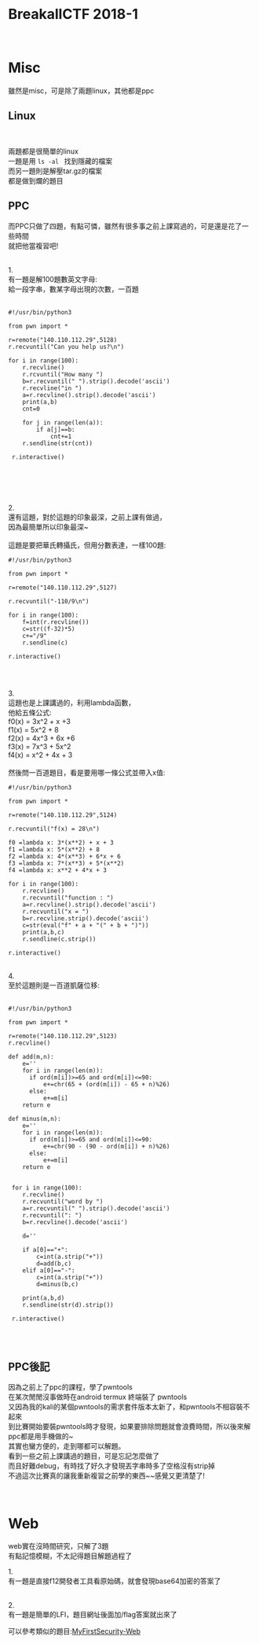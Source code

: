 <br />

# BreakallCTF 2018-1

<br />

# Misc

雖然是misc，可是除了兩題linux，其他都是ppc
<br />


Linux
----------------------------
<br />

兩題都是很簡單的linux<br />
一題是用 ```ls -al ``` 找到隱藏的檔案<br />
而另一題則是解壓tar.gz的檔案<br />
都是做到爛的題目<br />

PPC
----------------------------
而PPC只做了四題，有點可憐，雖然有很多事之前上課寫過的，可是還是花了一些時間<br />
就把他當複習吧!

<br />
1.<br />
有一題是解100題數英文字母:<br />
給一段字串，數某字母出現的次數，一百題<br /><br />


```
#!/usr/bin/python3

from pwn import *

r=remote("140.110.112.29",5128)
r.recvuntil("Can you help us?\n")

for i in range(100):
    r.recvline()
    r.rcvuntil("How many ")
    b=r.recvuntil(" ").strip().decode('ascii')
    r.recvline("in ")
    a=r.recvline().strip().decode('ascii')
    print(a,b)
    cnt=0
  
    for j in range(len(a)):
        if a[j]==b:
            cnt+=1
    r.sendline(str(cnt))
  
 r.interactive()
 
 
 
```




<br />

2.<br />
還有這題，對於這題的印象最深，之前上課有做過，<br />
因為最簡單所以印象最深~<br />
<br />
這題是要把華氏轉攝氏，但用分數表達，一樣100題:<br />

```
#!/usr/bin/python3

from pwn import *

r=remote("140.110.112.29",5127)

r.recvuntil("-110/9\n")

for i in range(100):
    f=int(r.recvline())
    c=str((f-32)*5)
    c+="/9"
    r.sendline(c)
  
r.interactive()


```


<br />

3.<br />
這題也是上課講過的，利用lambda函數，<br />
他給五條公式:<br />
f0(x) = 3x^2 + x +3<br />
f1(x) = 5x^2 + 8<br />
f2(x) = 4x^3 + 6x +6<br />
f3(x) = 7x^3 + 5x^2<br />
f4(x) = x^2 + 4x + 3<br />
<br />
然後問一百道題目，看是要用哪一條公式並帶入x值:<br />

```
#!/usr/bin/python3

from pwn import *

r=remote("140.110.112.29",5124)

r.recvuntil("f(x) = 28\n")

f0 =lambda x: 3*(x**2) + x + 3
f1 =lambda x: 5*(x**2) + 8
f2 =lambda x: 4*(x**3) + 6*x + 6
f3 =lambda x: 7*(x**3) + 5*(x**2)
f4 =lambda x: x**2 + 4*x + 3

for i in range(100):
    r.recvline()
    r.recvuntil("function : ")
    a=r.recvline().strip().decode('ascii')
    r.recvuntil("x = ")
    b=r.recvline.strip().decode('ascii')
    c=str(eval("f" + a + "(" + b + ")"))
    print(a,b,c)
    r.sendline(c.strip())
  
r.interactive()

```

<br />
4.<br />
至於這題則是一百道凱薩位移:<br />
<br />

```
#!/usr/bin/python3

from pwn import *

r=remote("140.110.112.29",5123)
r.recvline()

def add(m,n):
    e=''
    for i in range(len(m)):
      if ord(m[i])>=65 and ord(m[i])<=90:
          e+=chr(65 + (ord(m[i]) - 65 + n)%26)
      else:
          e+=m[i]
    return e
  
def minus(m,n):
    e=''
    for i in range(len(m)):
      if ord(m[i])>=65 and ord(m[i])<=90:
          e+=chr(90 - (90 - ord(m[i]) + n)%26)
      else:
          e+=m[i]
    return e
  
  
 for i in range(100):
    r.recvline()
    r.recvuntil("word by ")
    a=r.recvuntil(" ").strip().decode('ascii')
    r.recvuntil(": ")
    b=r.recvline().decode('ascii')
  
    d=''
  
    if a[0]=="+":
        c=int(a.strip("+"))
        d=add(b,c)
    elif a[0]=="-":
        c=int(a.strip("+"))
        d=minus(b,c)
  
    print(a,b,d)
    r.sendline(str(d).strip())
 
 r.interactive()
  

```

<br />

PPC後記
----------------------------
因為之前上了ppc的課程，學了pwntools<br />
在某次閒閒沒事做時在android termux 終端裝了 pwntools<br />
又因為我的kali的某個pwntools的需求套件版本太新了，和pwntools不相容裝不起來<br />
到比賽開始要裝pwntools時才發現，如果要排除問題就會浪費時間，所以後來解ppc都是用手機做的~<br />
其實也蠻方便的，走到哪都可以解題。<br />
看到一些之前上課講過的題目，可是忘記怎麼做了<br />
而且好難debug，有時找了好久才發現丟字串時多了空格沒有strip掉<br />
不過這次比賽真的讓我重新複習之前學的東西~~感覺又更清楚了!


<br />

# Web

web實在沒時間研究，只解了3題<br />
有點記憶模糊，不太記得題目解題過程了

1.<br />
有一題是直接f12開發者工具看原始碼，就會發現base64加密的答案了

<br />
2.<br />
有一題是簡單的LFI，題目網址後面加/flag答案就出來了<br />

可以參考類似的題目:[MyFirstSecurity-Web](https://github.com/zinwang/CTF_write_ups/tree/master/writes_up/Web)













